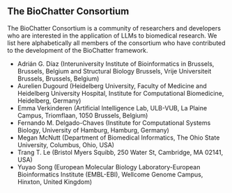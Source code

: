 ## The BioChatter Consortium

The BioChatter Consortium is a community of researchers and developers who are interested in the application of LLMs to biomedical research.
We list here alphabetically all members of the consortium who have contributed to the development of the BioChatter framework.

- Adrián G. Díaz (Interuniversity Institute of Bioinformatics in Brussels, Brussels, Belgium and Structural Biology Brussels, Vrije Universiteit Brussels, Brussels, Belgium)
- Aurelien Dugourd (Heidelberg University, Faculty of Medicine and Heidelberg University Hospital, Institute for Computational Biomedicine, Heidelberg, Germany)
- Emma Verkinderen (Artificial Intelligence Lab, ULB-VUB, La Plaine Campus, Triomflaan, 1050 Brussels, Belgium)
- Fernando M. Delgado-Chaves (Institute for Computational Systems Biology, University of Hamburg, Hamburg, Germany)
- Megan McNutt (Department of Biomedical Informatics, The Ohio State University, Columbus, Ohio, USA)
- Trang T. Le (Bristol Myers Squibb, 250 Water St, Cambridge, MA 02141, USA)
- Yuyao Song (European Molecular Biology Laboratory-European Bioinformatics Institute (EMBL-EBI), Wellcome Genome Campus, Hinxton, United Kingdom)